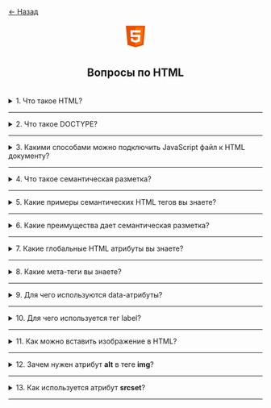 <a href="../../../README.md">← Назад</a>

<div align="center">
  <img src="../../assets/icons/icons-for-titles/html.png">
  <h2>Вопросы по HTML</h2>
</div>
<br />

<details>
<summary><span>1. Что такое HTML?</span></summary>
<br />

HTML (HyperText Markup Language) - это стандартный язык разметки, используемый для создания и структурирования контента в интернете.

</details>

---

<details>
<summary><span>2. Что такое DOCTYPE?</span></summary>
<br />

DOCTYPE (Document Type Declaration) - это инструкция в начале HTML-документа, которая сообщает браузеру, какую версию HTML использовать для отображения страницы.

</details>

---

<details>
<summary><span>3. Какими способами можно подключить JavaScript файл к HTML документу?</span></summary>
<br />

Существует два основных способа включения JavaScript в HTML документ:

1. **Внешний JavaScript**

   ```html
   <!-- Синхронная загрузка (в конце body) -->
   <body>
   	<!-- контент -->
   	<script src="script.js"></script>
   </body>

   <!-- Асинхронная загрузка (в head) -->
   <head>
   	<script src="script.js" defer></script>
   	<!-- Выполняется после разбора HTML, не блокирует парсинг HTML -->
   	<script src="script.js" async></script>
   	<!-- Выполняется сразу после загрузки, не блокирует парсинг HTML, может нарушить порядок выполнения -->
   </head>
   ```

   Ключевые моменты:

   - Наиболее удобный подход для поддержки
   - Может кэшироваться браузерами
   - Можно управлять поведением загрузки с помощью атрибутов `defer` и `async`
   - Один файл можно использовать на нескольких страницах

2. **Встроенный JavaScript**

   ```html
   <script>
   	function sayHello() {
   		alert('Привет!');
   	}
   </script>
   ```

   или непосредственно в HTML элементах:

   ```html
   <button onclick="sayHello()">Нажми меня</button>
   ```

   - Код встроен непосредственно в HTML
   - Не может кэшироваться
   - Смешивает поведение с контентом
   - Полезно для небольших, специфичных для страницы скриптов
   </details>

---

<details>
<summary><span>4. Что такое семантическая разметка?</span></summary>
<br />

Семантическая разметка - это подход к HTML разметке, где теги используются для передачи смысла контента, а не только для определения его внешнего вида.

</details>

---

<details>
<summary><span>5. Какие примеры семантических HTML тегов вы знаете?</span></summary>
<br />

Вот распространенные семантические HTML теги:

- `<header>` - Определяет секцию заголовка
- `<nav>` - Содержит навигационные ссылки
- `<main>` - Указывает основное содержимое
- `<article>` - Представляет самостоятельную композицию
- `<section>` - Определяет тематическую группировку контента
- `<aside>` - Содержит контент, косвенно связанный с окружающим содержимым
- `<footer>` - Определяет секцию подвала
</details>

---

<details>
<summary><span>6. Какие преимущества дает семантическая разметка?</span></summary>
<br />

- **Улучшает SEO**: Поисковые системы лучше понимают структуру страницы, что может улучшить позиции сайта в результатах поиска

- **Повышает доступность**: Программы чтения с экрана и другие вспомогательные технологии могут лучше интерпретировать контент, делая сайт более удобным для людей с ограниченными возможностями

- **Упрощает обслуживание кода**: Семантические теги делают код более читаемым, уменьшая сложность редактирования и масштабирования

- **Улучшает пользовательский опыт**: Логически структурированный контент помогает пользователям быстрее находить информацию

- **Увеличивает совместимость**: Семантический HTML лучше адаптируется к различным устройствам и будущим веб-стандартам

</details>

---

<details>
<summary><span>7. Какие глобальные HTML атрибуты вы знаете?</span></summary>
<br />

- `class` - Указывает один или несколько классов для стилизации и выбора через JavaScript
- `id` - Определяет уникальный идентификатор элемента
- `style` - Содержит встроенные CSS стили
- `title` - Предоставляет дополнительную информацию при наведении
- `data-*` - Пользовательские атрибуты данных для хранения дополнительной информации
- `hidden` - Скрывает элемент
- `lang` - Указывает язык содержимого элемента
- `dir` - Задает направление текста (ltr или rtl)
- `tabindex` - Управляет порядком табуляции элемента
- `contenteditable` - Делает содержимое элемента редактируемым

</details>

---

<details>
<summary><span>8. Какие мета-теги вы знаете?</span></summary>
<br />

- `<meta charset="UTF-8">` - Указывает кодировку документа. UTF-8 наиболее распространена

- `<meta name="viewport" content="width=device-width, initial-scale=1.0">` - Управляет масштабированием и адаптацией страницы на мобильных устройствах

- `<meta name="description" content="Описание страницы">` - Краткое описание содержимого страницы для поисковых систем и социальных сетей

- `<meta name="keywords" content="ключевые, слова">` - Список ключевых слов

- `<meta name="author" content="Имя автора">` - Указывает автора страницы или сайта

- `<meta name="robots" content="index, follow">` - Задает инструкции для роботов поисковых систем (например, индексировать или нет)

- `<meta property="og:title" content="Заголовок для соцсетей">` - Заголовок страницы для отображения в Facebook, LinkedIn и т.д.

- `<meta property="og:description" content="Описание для соцсетей">` - Краткое описание при шеринге ссылок

- `<meta property="og:image" content="URL изображения">` - Ссылка на изображение, отображаемое при шеринге

</details>

---

<details>
<summary><span>9. Для чего используются data-атрибуты?</span></summary>
<br />

Они используются для хранения дополнительных данных прямо в разметке. В наши дни они чаще всего используются для хранения тестовых идентификаторов, облегчая поиск нужного элемента.

</details>

---

<details>
<summary><span>10. Для чего используется тег label?</span></summary>
<br />

**Привязка метки к элементу формы** - это делает интерфейс более удобным, так как пользователи могут кликнуть по тексту, чтобы активировать соответствующий `<input>`, `<textarea>` или `<select>`.

**Улучшение доступности** - программы чтения с экрана распознают `<label>` и помогают людям с ограниченными возможностями понять, какие данные нужно ввести.

</details>

---

<details>
<summary><span>11. Как можно вставить изображение в HTML?</span></summary>
<br />

Тег `<img>`

```html
<img src="image.jpg" alt="Описание" width="300" height="200" />
```

CSS `background-image`

```css
background-image: url('image.jpg');
```

CSS `content` в `::before` и `::after`

```css
background-image: url('image.jpg');
```

Тег `<picture>`

```html
<picture>
	<source srcset="image-large.jpg" media="(min-width: 800px)" />
	<source srcset="image-small.jpg" media="(max-width: 799px)" />
	<img src="fallback.jpg" alt="Описание" />
</picture>
```

Base64-кодирование

```html
<img src="data:image/png;base64,iVBORw0KGgoAAAANSUhEUgAA..." alt="Описание" />
```

</details>

---

<details>
<summary><span>12. Зачем нужен атрибут <b>alt</b> в теге <b>img</b>?</span></summary>
<br />

- Для поддержки экранных дикторов
- Для улучшения ранжирования изображения в поисковых системах
- Для описания содержимого изображения и отображения альтернативного текста при сбое загрузки

</details>

---

<details>
<summary><span>13. Как используется атрибут <b>srcset</b>?</span></summary>
<br />

Атрибут `srcset` позволяет загружать разные версии изображения в зависимости от разрешения экрана или плотности пикселей.

- В этом примере браузер выберет `image-2x.jpg` для экранов с плотностью 2x и `image-3x.jpg` для 3x.

```html
<img
	src="default.jpg"
	srcset="image-2x.jpg 2x, image-3x.jpg 3x"
	alt="Описание"
/>
```

- Здесь атрибут `srcset` в `source` подсказывает браузеру, какое изображение загрузить в зависимости от ширины экрана.

```html
<picture>
	<source srcset="image-large.jpg" media="(min-width: 800px)" />
	<source srcset="image-medium.jpg" media="(min-width: 500px)" />
	<img src="image-small.jpg" alt="Адаптивное изображение" />
</picture>
```

</details>

---

<!-- Какие виды списков существуют в HTML?
Как изменить маркер списка?
Что такое <iframe>? -->
